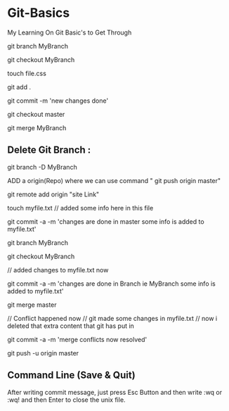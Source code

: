 # Git-Basics
My Learning On Git Basic's to Get Through


git branch MyBranch
	
git checkout MyBranch

touch file.css

git add .

git commit -m 'new changes done'

git checkout master

git merge MyBranch

## Delete Git Branch :

git branch -D MyBranch

ADD a origin(Repo) where we can use command " git push origin master"

git remote add origin "site Link"

touch myfile.txt // added some info here in this file

git commit -a -m 'changes are done in master some info is added to myfile.txt'

git branch MyBranch

git checkout MyBranch

// added changes to myfile.txt now

git commit -a -m 'changes are done in Branch ie MyBranch some info is added to myfile.txt'

git merge master 

// Conflict happened now 
// git made some changes in myfile.txt 
// now i deleted that extra content that git has put in 

git commit -a -m 'merge conflicts now resolved'

git push -u origin master

## Command Line (Save  & Quit)

After writing commit message, just press Esc Button and then write :wq or :wq! and then Enter to close the unix file.

